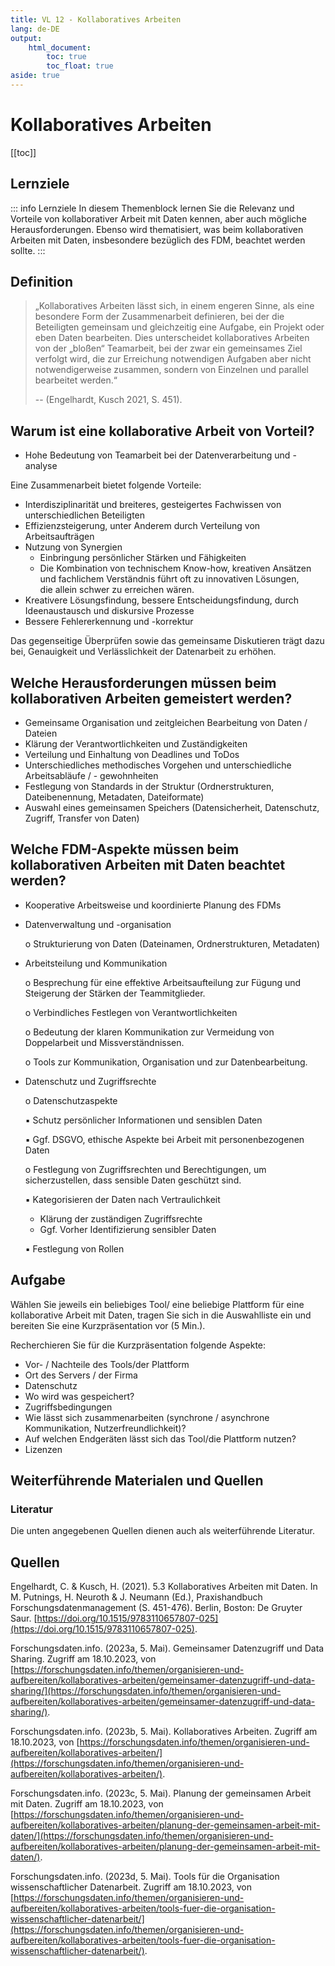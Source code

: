 ```yaml
---
title: VL 12 - Kollaboratives Arbeiten
lang: de-DE
output: 
    html_document: 
        toc: true
        toc_float: true
aside: true
---
```


# Kollaboratives Arbeiten

[[toc]]

## Lernziele

<!-- hier noch Video von Medienagentur und G-0092_BUW_Icon_Zusammenarbeit sowie im Skript Abbildungen 0050_THK_Kollaboratives_Arbeiten ; 052_THK_Wiederverwendbarkeit ; 0053_THK_Tools einfügen -->

::: info Lernziele
In diesem Themenblock lernen Sie die Relevanz und Vorteile von kollaborativer Arbeit mit Daten
kennen, aber auch mögliche Herausforderungen. Ebenso wird thematisiert, was beim kollaborativen
Arbeiten mit Daten, insbesondere bezüglich des FDM, beachtet werden sollte.
:::

## Definition

> „Kollaboratives Arbeiten lässt sich, in einem engeren Sinne, als eine besondere Form der
> Zusammenarbeit definieren, bei der die Beteiligten gemeinsam und gleichzeitig eine Aufgabe, ein
> Projekt oder eben Daten bearbeiten. Dies unterscheidet kollaboratives Arbeiten von der „bloßen“
> Teamarbeit, bei der zwar ein gemeinsames Ziel verfolgt wird, die zur Erreichung notwendigen
> Aufgaben aber nicht notwendigerweise zusammen, sondern von Einzelnen und parallel bearbeitet
> werden.“
> 
> -- (Engelhardt, Kusch 2021, S. 451).

## Warum ist eine kollaborative Arbeit von Vorteil?

<!-- 0022_THK_fröhliche_Person einfügen -->

- Hohe Bedeutung von Teamarbeit bei der Datenverarbeitung und -analyse

Eine Zusammenarbeit bietet folgende Vorteile:
- Interdisziplinarität und breiteres, gesteigertes Fachwissen von unterschiedlichen Beteiligten
- Effizienzsteigerung, unter Anderem durch Verteilung von Arbeitsaufträgen
- Nutzung von Synergien
    - Einbringung persönlicher Stärken und Fähigkeiten
   - Die Kombination von technischem Know-how, kreativen Ansätzen und fachlichem Verständnis führt oft zu innovativen Lösungen,  
      die allein schwer zu erreichen wären.
- Kreativere Lösungsfindung, bessere Entscheidungsfindung, durch Ideenaustausch und diskursive Prozesse
- Bessere Fehlererkennung und -korrektur
 
Das gegenseitige Überprüfen sowie das gemeinsame Diskutieren trägt dazu bei, Genauigkeit und Verlässlichkeit der Datenarbeit zu erhöhen.

## Welche Herausforderungen müssen beim kollaborativen Arbeiten gemeistert werden?
<!-- 0023_THK_nachdenkende_Person einfügen -->
- Gemeinsame Organisation und zeitgleichen Bearbeitung von Daten / Dateien
- Klärung der Verantwortlichkeiten und Zuständigkeiten
- Verteilung und Einhaltung von Deadlines und ToDos
- Unterschiedliches methodisches Vorgehen und unterschiedliche Arbeitsabläufe / -
    gewohnheiten
- Festlegung von Standards in der Struktur (Ordnerstrukturen, Dateibenennung, Metadaten,
    Dateiformate)
- Auswahl eines gemeinsamen Speichers (Datensicherheit, Datenschutz, Zugriff, Transfer von
    Daten)

## Welche FDM-Aspekte müssen beim kollaborativen Arbeiten mit Daten beachtet werden?

- Kooperative Arbeitsweise und koordinierte Planung des FDMs <!-- G-0015_BUW _Icon_Planung einfügen --> 
- Datenverwaltung und -organisation <!-- 0006_THK_Organisieren einfügen -->
    
    o Strukturierung von Daten (Dateinamen, Ordnerstrukturen, Metadaten)
- Arbeitsteilung und Kommunikation <!-- G-0092_BUW_Icon_Zusammenarbeit einfügen --> 
    
    o Besprechung für eine effektive Arbeitsaufteilung zur Fügung und Steigerung der
       Stärken der Teammitglieder.
    
    o Verbindliches Festlegen von Verantwortlichkeiten
    
    o Bedeutung der klaren Kommunikation zur Vermeidung von Doppelarbeit und
       Missverständnissen.
    
    o Tools zur Kommunikation, Organisation und zur Datenbearbeitung.
- Datenschutz und Zugriffsrechte <!-- 0019_THK_Zugriffsrechte einfügen -->
   
    o Datenschutzaspekte
    
    ▪ Schutz persönlicher Informationen und sensiblen Daten
    
    ▪ Ggf. DSGVO, ethische Aspekte bei Arbeit mit personenbezogenen Daten
   
    o Festlegung von Zugriffsrechten und Berechtigungen, um sicherzustellen, dass
       sensible Daten geschützt sind.
    
    ▪ Kategorisieren der Daten nach Vertraulichkeit 
    
    - Klärung der zuständigen
             Zugriffsrechte
    - Ggf. Vorher Identifizierung sensibler Daten

    ▪ Festlegung von Rollen <!-- ist das Absicht ? --> 
## Aufgabe

 <!-- 0034_THK_Aufgabe -->

Wählen Sie jeweils ein beliebiges Tool/ eine beliebige Plattform für eine kollaborative Arbeit mit Daten, tragen Sie sich in die Auswahlliste ein und
bereiten Sie eine Kurzpräsentation vor (5 Min.). 

Recherchieren Sie für die Kurzpräsentation folgende
Aspekte:

- Vor- / Nachteile des Tools/der Plattform
- Ort des Servers / der Firma
- Datenschutz
- Wo wird was gespeichert?
- Zugriffsbedingungen
- Wie lässt sich zusammenarbeiten (synchrone / asynchrone Kommunikation,
    Nutzerfreundlichkeit)?
- Auf welchen Endgeräten lässt sich das Tool/die Plattform nutzen?
- Lizenzen


## Weiterführende Materialen und Quellen

### Literatur

<!-- G-0044_BUW_Icon_Findability -->

Die unten angegebenen Quellen dienen auch als weiterführende Literatur.

 ## Quellen

Engelhardt, C. & Kusch, H. (2021). 5.3 Kollaboratives Arbeiten mit Daten. In M. Putnings, H. Neuroth & J. Neumann (Ed.), Praxishandbuch Forschungsdatenmanagement (S. 451-476). Berlin, Boston: De Gruyter Saur. [https://doi.org/10.1515/9783110657807-025](https://doi.org/10.1515/9783110657807-025).

Forschungsdaten.info. (2023a, 5. Mai). Gemeinsamer Datenzugriff und Data Sharing. Zugriff am 18.10.2023, von [https://forschungsdaten.info/themen/organisieren-und-aufbereiten/kollaboratives-arbeiten/gemeinsamer-datenzugriff-und-data-sharing/](https://forschungsdaten.info/themen/organisieren-und-aufbereiten/kollaboratives-arbeiten/gemeinsamer-datenzugriff-und-data-sharing/).

Forschungsdaten.info. (2023b, 5. Mai). Kollaboratives Arbeiten. Zugriff am 18.10.2023, von
[https://forschungsdaten.info/themen/organisieren-und-aufbereiten/kollaboratives-arbeiten/](https://forschungsdaten.info/themen/organisieren-und-aufbereiten/kollaboratives-arbeiten/).

Forschungsdaten.info. (2023c, 5. Mai). Planung der gemeinsamen Arbeit mit Daten. Zugriff am 18.10.2023, von [https://forschungsdaten.info/themen/organisieren-und-aufbereiten/kollaboratives-arbeiten/planung-der-gemeinsamen-arbeit-mit-daten/](https://forschungsdaten.info/themen/organisieren-und-aufbereiten/kollaboratives-arbeiten/planung-der-gemeinsamen-arbeit-mit-daten/).

Forschungsdaten.info. (2023d, 5. Mai). Tools für die Organisation wissenschaftlicher Datenarbeit. Zugriff am 18.10.2023, von [https://forschungsdaten.info/themen/organisieren-und-aufbereiten/kollaboratives-arbeiten/tools-fuer-die-organisation-wissenschaftlicher-datenarbeit/](https://forschungsdaten.info/themen/organisieren-und-aufbereiten/kollaboratives-arbeiten/tools-fuer-die-organisation-wissenschaftlicher-datenarbeit/).
